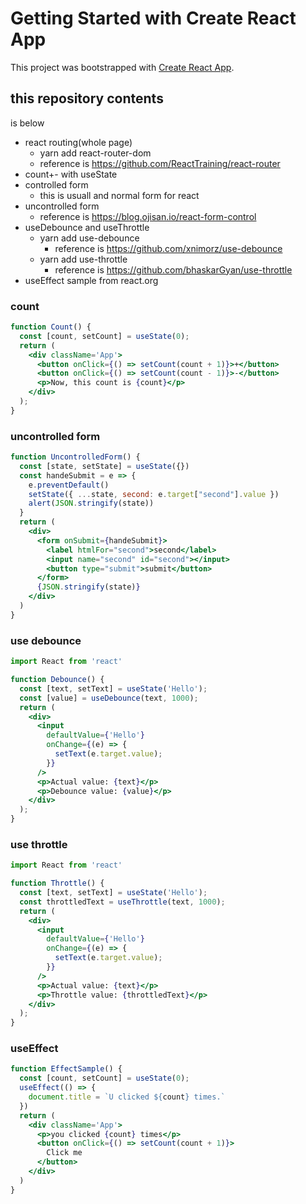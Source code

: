 # Getting Started with Create React App

This project was bootstrapped with [Create React App](https://github.com/facebook/create-react-app).

## this repository contents
is below
- react routing(whole page)
  - yarn add react-router-dom
  - reference is https://github.com/ReactTraining/react-router
- count+- with useState
- controlled form
  - this is usuall and normal form for react
- uncontrolled form
  - reference is https://blog.ojisan.io/react-form-control
- useDebounce and useThrottle
  - yarn add use-debounce
    - reference is https://github.com/xnimorz/use-debounce
  - yarn add use-throttle
    - reference is https://github.com/bhaskarGyan/use-throttle
- useEffect sample from react.org

### count
```jsx
function Count() {
  const [count, setCount] = useState(0);
  return (
    <div className='App'>
      <button onClick={() => setCount(count + 1)}>+</button>
      <button onClick={() => setCount(count - 1)}>-</button>
      <p>Now, this count is {count}</p>
    </div>
  );
}
```

### uncontrolled form
```jsx
function UncontrolledForm() {
  const [state, setState] = useState({})
  const handeSubmit = e => {
    e.preventDefault()
    setState({ ...state, second: e.target["second"].value })
    alert(JSON.stringify(state))
  }
  return (
    <div>
      <form onSubmit={handeSubmit}>
        <label htmlFor="second">second</label>
        <input name="second" id="second"></input>
        <button type="submit">submit</button>
      </form>
      {JSON.stringify(state)}
    </div>
  )
}
```

### use debounce
```jsx
import React from 'react'

function Debounce() {
  const [text, setText] = useState('Hello');
  const [value] = useDebounce(text, 1000);
  return (
    <div>
      <input
        defaultValue={'Hello'}
        onChange={(e) => {
          setText(e.target.value);
        }}
      />
      <p>Actual value: {text}</p>
      <p>Debounce value: {value}</p>
    </div>
  );
}
```

### use throttle
```jsx
import React from 'react'

function Throttle() {
  const [text, setText] = useState('Hello');
  const throttledText = useThrottle(text, 1000);
  return (
    <div>
      <input
        defaultValue={'Hello'}
        onChange={(e) => {
          setText(e.target.value);
        }}
      />
      <p>Actual value: {text}</p>
      <p>Throttle value: {throttledText}</p>
    </div>
  );
}
```

### useEffect
```jsx
function EffectSample() {
  const [count, setCount] = useState(0);
  useEffect(() => {
    document.title = `U clicked ${count} times.`
  })
  return (
    <div className='App'>
      <p>you clicked {count} times</p>
      <button onClick={() => setCount(count + 1)}>
        Click me
      </button>
    </div>
  )
}
```
